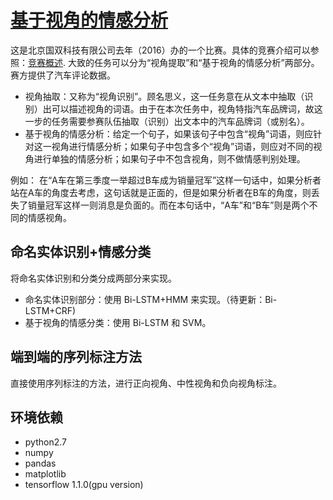 # [基于视角的情感分析](http://www.datafountain.cn/#/competitions/237/intro)
这是北京国双科技有限公司去年（2016）办的一个比赛。具体的竞赛介绍可以参照：[竞赛概述](http://www.datafountain.cn/#/competitions/237/intro).
大致的任务可以分为“视角提取”和“基于视角的情感分析”两部分。赛方提供了汽车评论数据。

- 视角抽取：又称为“视角识别”。顾名思义，这一任务意在从文本中抽取（识别）出可以描述视角的词语。由于在本次任务中，视角特指汽车品牌词，故这一步的任务需要参赛队伍抽取（识别）出文本中的汽车品牌词（或别名）。
- 基于视角的情感分析：给定一个句子，如果该句子中包含“视角”词语，则应针对这一视角进行情感分析；如果句子中包含多个“视角”词语，则应对不同的视角进行单独的情感分析；如果句子中不包含视角，则不做情感判别处理。

例如：
在“A车在第三季度一举超过B车成为销量冠军”这样一句话中，如果分析者站在A车的角度去考虑，这句话就是正面的，但是如果分析者在B车的角度，则丢失了销量冠军这样一则消息是负面的。而在本句话中，“A车”和“B车”则是两个不同的情感视角。

## 命名实体识别+情感分类
将命名实体识别和分类分成两部分来实现。
- 命名实体识别部分：使用 Bi-LSTM+HMM 来实现。（待更新：Bi-LSTM+CRF)
- 基于视角的情感分类：使用 Bi-LSTM 和 SVM。

## 端到端的序列标注方法
直接使用序列标注的方法，进行正向视角、中性视角和负向视角标注。

## 环境依赖

- python2.7
- numpy
- pandas
- matplotlib
- tensorflow 1.1.0(gpu version)

